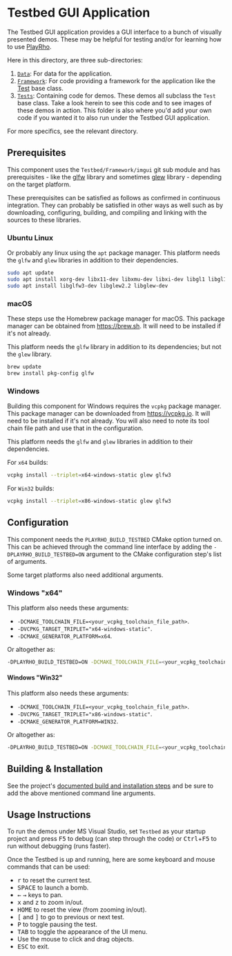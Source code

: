 # Testbed GUI Application

The Testbed GUI application provides a GUI interface to a bunch of visually
presented demos. These may be helpful for testing and/or for learning how to use
[PlayRho](https://github.com/louis-langholtz/PlayRho).

Here in this directory, are three sub-directories:

1. [`Data`](Data/): For data for the application.
2. [`Framework`](Framework/): For code providing a framework for the
   application like the [Test](Framework/Test.hpp) base class.
3. [`Tests`](Tests/): Containing code for demos. These demos all subclass the
   `Test` base class. Take a look herein to see this code and to see images
   of these demos in action. This folder is also where you'd add your own code
   if you wanted it to also run under the Testbed GUI application.

For more specifics, see the relevant directory.

## Prerequisites

This component uses the `Testbed/Framework/imgui` git sub module and has
prerequisites - like the [glfw](https://www.glfw.org) library and sometimes
[glew](https://glew.sourceforge.net) library - depending on the target platform.

These prerequisites can be satisfied as follows as confirmed in continuous integration.
They can probably be satisfied in other ways as well such as by downloading,
configuring, building, and compiling and linking with the sources to these libraries.

### Ubuntu Linux

Or probably any linux using the `apt` package manager.
This platform needs the `glfw` and `glew` libraries in addition to their dependencies.

```sh
sudo apt update
sudo apt install xorg-dev libx11-dev libxmu-dev libxi-dev libgl1 libgl1-mesa-dev libglu1-mesa-dev freeglut3-dev mesa-common-dev libosmesa-dev
sudo apt install libglfw3-dev libglew2.2 libglew-dev
```

### macOS

These steps use the Homebrew package manager for macOS.
This package manager can be obtained from https://brew.sh.
It will need to be installed if it's not already.

This platform needs the `glfw` library in addition to its dependencies; but not the `glew` library.

```sh
brew update
brew install pkg-config glfw
```

### Windows

Building this component for Windows requires the `vcpkg` package manager.
This package manager can be downloaded from https://vcpkg.io.
It will need to be installed if it's not already.
You will also need to note its tool chain file path and use that in the configuration.

This platform needs the `glfw` and `glew` libraries in addition to their dependencies.

For `x64` builds:

```sh
vcpkg install --triplet=x64-windows-static glew glfw3
```

For `Win32` builds:

```sh
vcpkg install --triplet=x86-windows-static glew glfw3
```

## Configuration

This component needs the `PLAYRHO_BUILD_TESTBED` CMake option turned on.
This can be achieved through the command line interface by adding the
`-DPLAYRHO_BUILD_TESTBED=ON` argument to the CMake configuration step's list of arguments.

Some target platforms also need additional arguments.

### Windows "x64"

This platform also needs these arguments:

- `-DCMAKE_TOOLCHAIN_FILE=<your_vcpkg_toolchain_file_path>`.
- `-DVCPKG_TARGET_TRIPLET="x64-windows-static"`.
- `-DCMAKE_GENERATOR_PLATFORM=x64`.

Or altogether as:

```sh
-DPLAYRHO_BUILD_TESTBED=ON -DCMAKE_TOOLCHAIN_FILE=<your_vcpkg_toolchain_file_path> -DVCPKG_TARGET_TRIPLET="x64-windows-static" -DCMAKE_GENERATOR_PLATFORM=x64
```

#### Windows "Win32"

This platform also needs these arguments:

- `-DCMAKE_TOOLCHAIN_FILE=<your_vcpkg_toolchain_file_path>`.
- `-DVCPKG_TARGET_TRIPLET="x86-windows-static"`.
- `-DCMAKE_GENERATOR_PLATFORM=WIN32`.

Or altogether as:

```sh
-DPLAYRHO_BUILD_TESTBED=ON -DCMAKE_TOOLCHAIN_FILE=<your_vcpkg_toolchain_file_path> -DVCPKG_TARGET_TRIPLET="x86-windows-static" -DCMAKE_GENERATOR_PLATFORM=WIN32
```

## Building & Installation

See the project's [documented build and installation steps](../INSTALL.md) and be sure to add the above mentioned command line arguments.

## Usage Instructions

To run the demos under MS Visual Studio, set `Testbed` as your startup project and press <kbd>F5</kbd> to debug (can step through the code) or <kbd>Ctrl</kbd>+<kbd>F5</kbd> to run without debugging (runs faster).

Once the Testbed is up and running, here are some keyboard and mouse commands
that can be used:

- <kbd>r</kbd> to reset the current test.
- <kbd>SPACE</kbd> to launch a bomb.
- <kbd>&larr;</kbd> <kbd>&rarr;</kbd> keys to pan.
- <kbd>x</kbd> and <kbd>z</kbd> to zoom in/out.
- <kbd>HOME</kbd> to reset the view (from zooming in/out).
- <kbd>[</kbd> and <kbd>]</kbd> to go to previous or next test.
- <kbd>P</kbd> to toggle pausing the test.
- <kbd>TAB</kbd> to toggle the appearance of the UI menu.
- Use the mouse to click and drag objects.
- <kbd>ESC</kbd> to exit.
